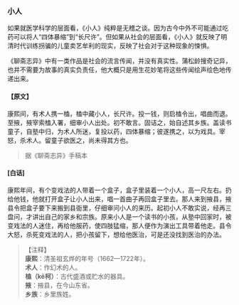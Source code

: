 <script type="text/javascript">
    var head = document.getElementsByTagName('head')[0];
    cssURL = '/public/liao.css';
    linkTag = document.createElement('link');
    linkTag.href = cssURL;
    linkTag.setAttribute('type','text/css');
    linkTag.setAttribute('rel','stylesheet');
    head.appendChild(linkTag);
</script>
### 小人

如果就医学科学的层面看，《小人》纯粹是无稽之谈。因为古今中外不可能通过吃药可以将人“四体暴缩”到“长尺许”。但如果从社会的层面看，《小人》就反映了明清时代训练拐骗的儿童卖艺牟利的现实，反映了社会对于这种现象的悚惧。

《聊斋志异》中有一类作品是社会的流言传闻，并没有真实性。蒲松龄搜奇记异，也并不需要为故事的真实负责任，他大概只是用生花妙笔将这些传闻绘声绘色地传递出来。

#### 【原文】
<section>
康熙间，有术人携一榼，榼中藏小人，长尺许。投一钱，则启榼令出，唱曲而退。至掖，掖宰索榼入署，细审小人出处。初不敢言。固诘之，始自述其乡族。盖读书童子，自塾中归，为术人所迷，复投以药，四体暴缩；彼遂携之，以为戏具。宰怒，杀术人。留童子欲医之，尚未得其方也。

</section>

> 据《聊斋志异》手稿本

#### [白话]
<aside>

康熙年间，有个变戏法的人带着一个盒子，盒子里装着一个小人，高一尺左右。扔给他钱，他就打开盒子让小人出来，唱一首曲子再回盒子里去。那人来到掖县，掖县令把盒子要下来搬到县衙里，仔细审问小人的来历。起初小人不敢实说，经再三盘问，才讲出自己的家乡和宗族。原来小人是一个读书的小孩，从塾中回家时，被变戏法的人迷住，再给他服药，使四肢猛缩，那人便作为演出工具带着他走。县令大怒，杀死变戏法的人，把小孩留下，想给他医治，可是还没找到医治的办法。

</aside>

> 【注释】  
<b>康熙</b>：清圣祖玄烨的年号（1662—1722年）。  
<b>术人</b>：作幻术的人。  
<b>榼（kē柯）</b>：古代盛酒或贮水的器具。  
<b>掖</b>：掖县，在今山东省。  
<b>乡族</b>：乡里族姓。  
